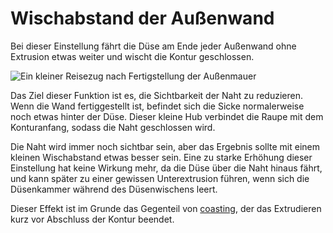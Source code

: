 Wischabstand der Außenwand
====
Bei dieser Einstellung fährt die Düse am Ende jeder Außenwand ohne Extrusion etwas weiter und wischt die Kontur geschlossen.

![Ein kleiner Reisezug nach Fertigstellung der Außenmauer](../images/wall_0_wipe_dist.png)

Das Ziel dieser Funktion ist es, die Sichtbarkeit der Naht zu reduzieren. Wenn die Wand fertiggestellt ist, befindet sich die Sicke normalerweise noch etwas hinter der Düse. Dieser kleine Hub verbindet die Raupe mit dem Konturanfang, sodass die Naht geschlossen wird.

Die Naht wird immer noch sichtbar sein, aber das Ergebnis sollte mit einem kleinen Wischabstand etwas besser sein. Eine zu starke Erhöhung dieser Einstellung hat keine Wirkung mehr, da die Düse über die Naht hinaus fährt, und kann später zu einer gewissen Unterextrusion führen, wenn sich die Düsenkammer während des Düsenwischens leert.

Dieser Effekt ist im Grunde das Gegenteil von [coasting](../experimental/coasting_enable.md), der das Extrudieren kurz vor Abschluss der Kontur beendet.